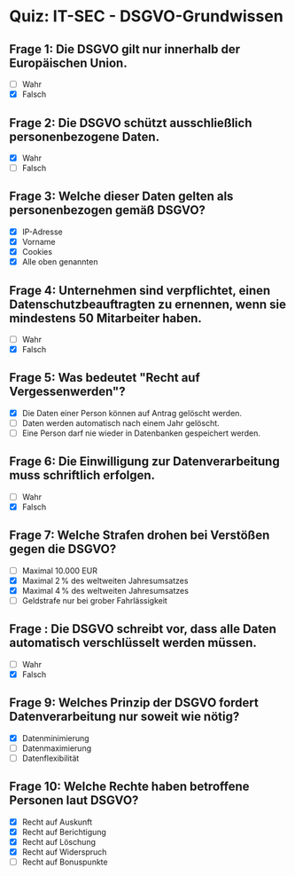 # Quiz: IT-SEC - DSGVO-Grundwissen

## Frage 1: Die DSGVO gilt nur innerhalb der Europäischen Union.
- [ ] Wahr
- [x] Falsch

## Frage 2: Die DSGVO schützt ausschließlich personenbezogene Daten.
- [x] Wahr
- [ ] Falsch

## Frage 3: Welche dieser Daten gelten als personenbezogen gemäß DSGVO?
- [x] IP-Adresse
- [x] Vorname
- [x] Cookies
- [x] Alle oben genannten

## Frage 4: Unternehmen sind verpflichtet, einen Datenschutzbeauftragten zu ernennen, wenn sie mindestens 50 Mitarbeiter haben.
- [ ] Wahr
- [x] Falsch

## Frage 5: Was bedeutet "Recht auf Vergessenwerden"?
- [x] Die Daten einer Person können auf Antrag gelöscht werden.
- [ ] Daten werden automatisch nach einem Jahr gelöscht.
- [ ] Eine Person darf nie wieder in Datenbanken gespeichert werden.

## Frage 6: Die Einwilligung zur Datenverarbeitung muss schriftlich erfolgen.
- [ ] Wahr
- [x] Falsch

## Frage 7: Welche Strafen drohen bei Verstößen gegen die DSGVO?
- [ ] Maximal 10.000 EUR
- [x] Maximal 2 % des weltweiten Jahresumsatzes
- [x] Maximal 4 % des weltweiten Jahresumsatzes
- [ ] Geldstrafe nur bei grober Fahrlässigkeit

## Frage : Die DSGVO schreibt vor, dass alle Daten automatisch verschlüsselt werden müssen.
- [ ] Wahr
- [x] Falsch

## Frage 9: Welches Prinzip der DSGVO fordert Datenverarbeitung nur soweit wie nötig?
- [x] Datenminimierung
- [ ] Datenmaximierung
- [ ] Datenflexibilität

## Frage 10: Welche Rechte haben betroffene Personen laut DSGVO?
- [x] Recht auf Auskunft
- [x] Recht auf Berichtigung
- [x] Recht auf Löschung
- [x] Recht auf Widerspruch
- [ ] Recht auf Bonuspunkte
